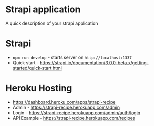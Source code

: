 # Strapi application

A quick description of your strapi application

# Strapi
* `npm run develop` - starts server on `http://localhost:1337`
* Quick start - https://strapi.io/documentation/3.0.0-beta.x/getting-started/quick-start.html

# Heroku Hosting
* https://dashboard.heroku.com/apps/strapi-recipe
* Admin - https://strapi-recipe.herokuapp.com/admin
* Login - https://strapi-recipe.herokuapp.com/admin/auth/login
* API Example - https://strapi-recipe.herokuapp.com/recipes
